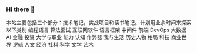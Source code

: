 ### Hi there 👋

本站主要包括三个部分：技术笔记，实战项目和读书笔记。计划用业余时间来探索以下类别 编程语言 算法面试 互联网软件 语言框架 中间件 前端 DevOps 大数据 AI 金融 投资 大学与职业 能力 认知 作弊器 我与生活 历史人物 格局 科技 商业世界 逻辑 人文 经济 社科 科学 文学 艺术  

<!--
**zhutianwei/zhutianwei** is a ✨ _special_ ✨ repository because its `README.md` (this file) appears on your GitHub profile.

Here are some ideas to get you started:

- 🔭 I’m currently working on ...
- 🌱 I’m currently learning ...
- 👯 I’m looking to collaborate on ...
- 🤔 I’m looking for help with ...
- 💬 Ask me about ...
- 📫 How to reach me: ...
- 😄 Pronouns: ...
- ⚡ Fun fact: ...
-->
